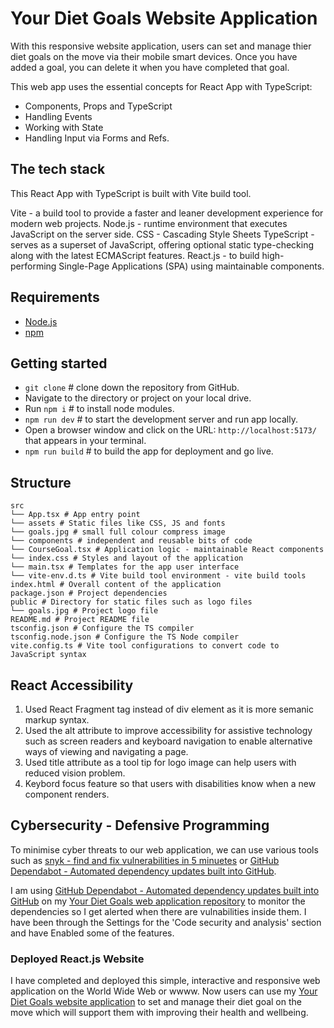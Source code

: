 # Your Diet Goals Website Application

With this responsive website application, users can set and manage thier diet goals on the move via their mobile smart devices. Once you have added a goal, you can delete it when you have completed that goal.

This web app uses the essential concepts for React App with TypeScript:

- Components, Props and TypeScript
- Handling Events
- Working with State
- Handling Input via Forms and Refs.

## The tech stack

This React App with TypeScript is built with Vite build tool.

Vite - a build tool to provide a faster and leaner development experience for modern web projects.
Node.js - runtime environment that executes JavaScript on the server side.
CSS - Cascading Style Sheets
TypeScript - serves as a superset of JavaScript, offering optional static type-checking along with the latest ECMAScript features.
React.js - to build high-performing Single-Page Applications (SPA) using maintainable components.

## Requirements

- [Node.js](https://nodejs.org/)
- [npm](https://docs.npmjs.com/downloading-and-installing-node-js-and-npm)

## Getting started

- `git clone` # clone down the repository from GitHub.
- Navigate to the directory or project on your local drive.
- Run `npm i` # to install node modules.
- `npm run dev` # to start the development server and run app locally.
- Open a browser window and click on the URL: `http://localhost:5173/` that appears in your terminal.
- `npm run build` # to build the app for deployment and go live.

## Structure

```mdx
src
└── App.tsx # App entry point
└── assets # Static files like CSS, JS and fonts
└── goals.jpg # small full colour compress image
└── components # independent and reusable bits of code
└── CourseGoal.tsx # Application logic - maintainable React components
└── index.css # Styles and layout of the application
└── main.tsx # Templates for the app user interface
└── vite-env.d.ts # Vite build tool environment - vite build tools
index.html # Overall content of the application
package.json # Project dependencies
public # Directory for static files such as logo files
└── goals.jpg # Project logo file
README.md # Project README file
tsconfig.json # Configure the TS compiler
tsconfig.node.json # Configure the TS Node compiler
vite.config.ts # Vite tool configurations to convert code to JavaScript syntax
```

## React Accessibility

1. Used React Fragment tag instead of div element as it is more semanic markup syntax.
2. Used the alt attribute to improve accessibility for assistive technology such as screen readers and keyboard navigation to enable alternative ways of viewing and navigating a page.
3. Used title attribute as a tool tip for logo image can help users with reduced vision problem.
4. Keybord focus feature so that users with disabilities know when a new component renders.

## Cybersecurity - Defensive Programming

To minimise cyber threats to our web application, we can use various tools such as [snyk - find and fix vulnerabilities in 5 minuetes](https://snyk.io/) or [GitHub Dependabot - Automated dependency updates built into GitHub](https://github.com/dependabot).

I am using [GitHub Dependabot - Automated dependency updates built into GitHub](https://github.com/dependabot) on my [Your Diet Goals web application repository](https://github.com/VanessaTsang888/your-diet-goals-web-app) to monitor the dependencies so I get alerted when there are vulnabilities inside them. I have been through the Settings for the 'Code security and analysis' section and have Enabled some of the features.

### Deployed React.js Website

I have completed and deployed this simple, interactive and responsive web application on the World Wide Web or wwww.
Now users can use my [Your Diet Goals website application](https://your-diet-goals.netlify.app/) to set and manage their diet goal on the move which will support them with improving their health and wellbeing.
